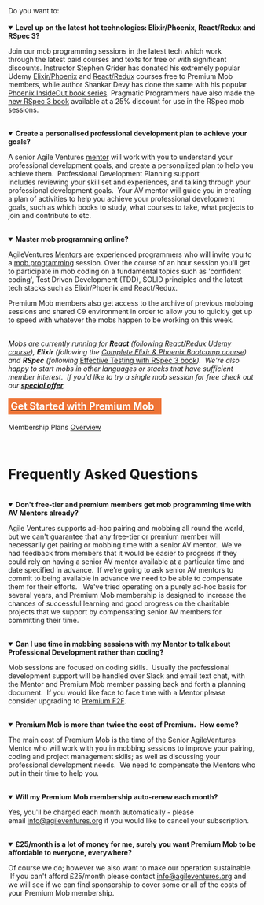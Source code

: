 <div>Do you want to:</div><div><br></div><div>
  <details open="">
    <summary><b>Level up on the latest hot technologies:&nbsp;Elixir/Phoenix, React/Redux and RSpec 3?</b></summary>
    <p></p>
    <p>Join our mob programming sessions in the latest tech which work through&nbsp;the latest paid courses and texts&nbsp;for free or with significant discounts.  Instructor Stephen Grider has donated his extremely popular Udemy <a href="https://www.udemy.com/the-complete-elixir-and-phoenix-bootcamp-and-tutorial/">Elixir/Phoenix</a> and <a href="udemy.com/react-redux">React/Redux</a> courses free to Premium Mob members, while author Shankar Devy&nbsp;has done the same with his popular <a href="https://shankardevy.com/phoenix-book/">Phoenix InsideOut book series</a>.  Pragmatic Programmers have also made the <a href="https://pragprog.com/book/rspec3/effective-testing-with-rspec-3">new RSpec 3 book</a> available at a 25% discount for use in the RSpec mob sessions.</p>
  </details>
  <br>
  <details open="">
    <summary><b>Create a personalised professional development plan to achieve your goals?</b></summary>
    <p></p>
    <p>A senior Agile Ventures&nbsp;<a href="http://www.agileventures.org/mentors">mentor</a>&nbsp;will work with you to understand your professional development goals, and create&nbsp;a personalized plan to help you achieve them. &nbsp;Professional Development Planning support includes&nbsp;reviewing your skill set and experiences, and talking through your professional development goals.&nbsp; Your AV&nbsp;mentor will&nbsp;guide you in creating a plan of activities to help you achieve your professional development goals, such as which books to study, what courses to take, what projects to join and contribute to etc.</p>
  </details>
  <br>
  <details open="">
    <summary><b>Master mob programming online?</b></summary>
    <p></p>
    <p>AgileVentures&nbsp;<a href="http://www.agileventures.org/mentors">Mentors</a>&nbsp;are experienced&nbsp;programmers who will invite you to a <a href="https://en.wikipedia.org/wiki/Mob_programming">mob programming</a> session.&nbsp;Over the&nbsp;course of an&nbsp;hour session you'll get to participate in mob coding on a fundamental topics such as 'confident coding', Test Driven Development (TDD), SOLID principles and the latest tech stacks such as Elixir/Phoenix and React/Redux.&nbsp;</p>
    <p>Premium Mob members also get access to the archive of previous mobbing sessions and shared C9 environment in order to allow you to quickly get up to speed with whatever the mobs happen to be working on this week.</p>
  </details>
  <br>

  <div>
    <i>Mobs are currently running for <b>React</b>&nbsp;(following</i><i>&nbsp;<a href="https://www.udemy.com/react-redux/">React/Redux Udemy course</a>),</i><i>&nbsp;<b>Elixir</b> (following the</i>&nbsp;<i><a href="https://www.udemy.com/the-complete-elixir-and-phoenix-bootcamp-and-tutorial/">Complete Elixir &amp; Phoenix Bootcamp course</a></i><i>) and <b>RSpec</b> (following&nbsp;</i><a href="https://pragprog.com/book/rspec3/effective-testing-with-rspec-3" style="background-color: rgb(248, 248, 248);">Effective Testing with RSpec 3 book</a><i>).&nbsp; We're also happy to start mobs in other&nbsp;languages or stacks that have sufficient member interest. &nbsp;If you'd like to try a single mob session for free check out our <a href="https://www.agileventures.org/premium-mob-offer"><b>special offer</b></a>.</i>
  </div>
  <div><i><br></i></div>
  <div>
    <div class="text-center"><span class="btn btn-primary btn-block" style="padding: 5px; width: 60%; border-color: #ee7335; background: #ee7335; display: inline-block; font-size: 1.4em;"><a href="http://www.agileventures.org/subscriptions/new?plan=premiummob"><b><font color="#ffffff">Get Started with Premium Mob</font></b></a></span></div>
    <div><br></div>
    <div>Membership Plans&nbsp;<a href="http://www.agileventures.org/membership-plans">Overview</a>
    </div>
  </div>
</div>
<div>
  <p><br></p>
  <a name="faq"><h1>Frequently Asked Questions</h1></a>
  <br>
  <details open="">
    <summary><b>Don't free-tier and premium members get mob programming time with AV Mentors already?</b></summary>
    <p></p>
    <p>Agile Ventures supports ad-hoc pairing and mobbing all round the world, but we can't guarantee that any free-tier or premium member will necessarily get pairing or mobbing time with a senior AV mentor. &nbsp;We've had feedback from members that it would be easier to progress&nbsp;if they could rely on having a senior AV mentor available at a particular time and date specified in advance. &nbsp;If we're going to ask senior AV mentors to commit to being available&nbsp;in advance we need to be able to compensate them for their efforts. &nbsp; We've tried operating on a purely ad-hoc basis for several years, and&nbsp;Premium Mob&nbsp;membership&nbsp;is designed to increase the chances of successful learning and good progress on the charitable projects that we support by compensating senior AV members for committing their time.</p>
  </details>
  <br>
  <details open="">
    <summary><b>Can I use time in mobbing sessions with my Mentor to talk about Professional Development rather than coding?</b></summary>
    <p></p>
    <p>Mob sessions are focused on&nbsp;coding skills.&nbsp; Usually the professional development support will&nbsp;be handled over Slack and email text chat, with the Mentor and Premium Mob member passing back and forth a planning document. &nbsp;If you would like face to face time with a Mentor please consider upgrading to <a href="/premium_f2f">Premium&nbsp;F2F</a>.</p>
  </details>
  <br>
  <details open="">
    <summary><b>Premium Mob&nbsp;is more than twice the&nbsp;cost of Premium. &nbsp;How come?</b></summary>
    <p></p>
    <p>The main cost of Premium Mob&nbsp;is the time of the Senior&nbsp;AgileVentures Mentor who will work with you in mobbing sessions to improve your pairing, coding and project management skills; as well as discussing your professional development needs. &nbsp;We need to compensate the Mentors who put in their time to help you.</p>
  </details>
  <br>
  <details open="">
    <summary><b>Will my Premium Mob&nbsp;membership&nbsp;auto-renew each month?</b></summary>
    <p></p>
    <p>Yes, you'll be charged each month automatically - please email&nbsp;<a href="http://www.agileventures.org/info@agileventures.org">info@agileventures.org</a>&nbsp;if you would like to cancel your subscription.</p>
  </details>
  <br>
  <details open="">
    <summary><b>£25/month is a lot of money for me, surely you want Premium Mob&nbsp;to be affordable to everyone, everywhere?</b></summary>
    <p></p>
    <p>Of course we do; however we also want to make our operation sustainable. &nbsp;If you can't afford&nbsp;£25/month please contact&nbsp;<a href="mailto:info@agileventures.org">info@agileventures.org</a>&nbsp;and we will see if we can find sponsorship to cover some or all of the costs of your Premium Mob&nbsp;membership.</p>
  </details>
</div>
